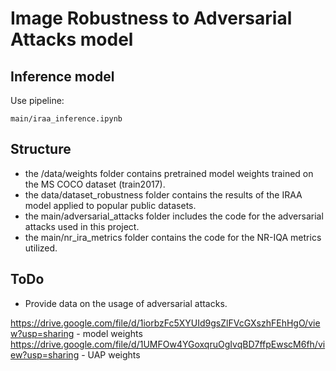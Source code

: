 # Image Robustness to Adversarial Attacks model


## Inference model

Use pipeline:
```
main/iraa_inference.ipynb
```

## Structure

- the /data/weights folder contains pretrained model weights trained on the MS COCO dataset (train2017).
- the data/dataset_robustness folder contains the results of the IRAA model applied to popular public datasets.
- the main/adversarial_attacks folder includes the code for the adversarial attacks used in this project.
- the main/nr_ira_metrics folder contains the code for the NR-IQA metrics utilized.

## ToDo
- Provide data on the usage of adversarial attacks.


https://drive.google.com/file/d/1iorbzFc5XYUId9gsZlFVcGXszhFEhHgO/view?usp=sharing - model weights
https://drive.google.com/file/d/1UMFOw4YGoxqruOgIvqBD7ffpEwscM6fh/view?usp=sharing - UAP weights
